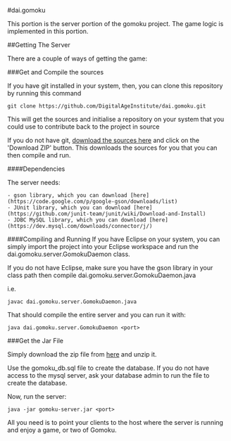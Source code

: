 #dai.gomoku

This portion is the server portion of the gomoku project. The game logic is implemented in this portion.

##Getting The Server

There are a couple of ways of getting the game:

###Get and Compile the sources

If you have git installed in your system, then, you can clone this repository by running this command

	git clone https://github.com/DigitalAgeInstitute/dai.gomoku.git

This will get the sources and initialise a repository on your system that you could use to contribute back to the project in source

If you do not have git, [download the sources here](https://github.com/DigitalAgeInstitute/dai.gomoku) and click on the 'Download ZIP' button.
This downloads the sources for you that you can then compile and run.

####Dependencies

The server needs:

	- gson library, which you can download [here](https://code.google.com/p/google-gson/downloads/list)
	- JUnit library, which you can download [here](https://github.com/junit-team/junit/wiki/Download-and-Install)
	- JDBC MySQL library, which you can download [here](https://dev.mysql.com/downloads/connector/j/)

####Compiling and Running
If you have Eclipse on your system, you can simply import the project into your Eclipse workspace and run the dai.gomoku.server.GomokuDaemon class.

If you do not have Eclipse, make sure you have the gson library in your class path then compile dai.gomoku.server.GomokuDaemon.java

i.e.

	javac dai.gomoku.server.GomokuDaemon.java

That should compile the entire server and you can run it with:

	java dai.gomoku.server.GomokuDaemon <port>

###Get the Jar File

Simply download the zip file from [here](https://github.com/DigitalAgeInstitute/dai.gomoku/tree/master/dist) and unzip it.

Use the gomoku_db.sql file to create the database. If you do not have access to the mysql server, ask your database admin to run the file to create the database.

Now, run the server:

	java -jar gomoku-server.jar <port>

All you need is to point your clients to the host where the server is running and enjoy a game, or two of Gomoku.
